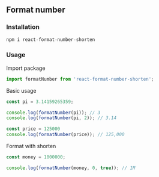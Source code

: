 ## Format number

### Installation
```js
npm i react-format-number-shorten
```

### Usage

Import package
```js
import formatNumber from 'react-format-number-shorten';
```

Basic usage
```js
const pi = 3.14159265359;

console.log(formatNumber(pi)); // 3
console.log(formatNumber(pi, 2)); // 3.14

const price = 125000
console.log(formatNumber(price)); // 125,000
```

Format with shorten
```js
const money = 1000000;

console.log(formatNumber(money, 0, true)); // 1M
```